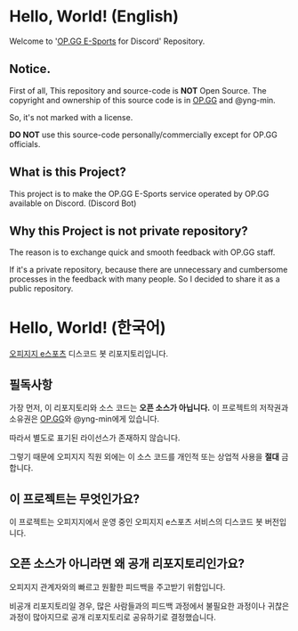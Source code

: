# Hello, World! (English)

Welcome to '[OP.GG E-Sports](https://esports.op.gg/) for Discord' Repository.

## Notice.

First of all, This repository and source-code is **NOT** Open Source.
The copyright and ownership of this source code is in [OP.GG](https://op.gg/) and @yng-min.

So, it's not marked with a license.

**DO NOT** use this source-code personally/commercially except for OP.GG officials.

## What is this Project?

This project is to make the OP.GG E-Sports service operated by OP.GG available on Discord. (Discord Bot)

## Why this Project is not private repository?

The reason is to exchange quick and smooth feedback with OP.GG staff.

If it's a private repository, because there are unnecessary and cumbersome processes in the feedback with many people.
So I decided to share it as a public repository.



# Hello, World! (한국어)

[오피지지 e스포츠](https://esports.op.gg/) 디스코드 봇 리포지토리입니다.

## 필독사항

가장 먼저, 이 리포지토리와 소스 코드는 **오픈 소스가 아닙니다.**
이 프로젝트의 저작권과 소유권은 [OP.GG](https://op.gg/)와 @yng-min에게 있습니다.

따라서 별도로 표기된 라이선스가 존재하지 않습니다.

그렇기 때문에 오피지지 직원 외에는 이 소스 코드를 개인적 또는 상업적 사용을 **절대** 금합니다.

## 이 프로젝트는 무엇인가요?

이 프로젝트는 오피지지에서 운영 중인 오피지지 e스포츠 서비스의 디스코드 봇 버전입니다.

## 오픈 소스가 아니라면 왜 공개 리포지토리인가요?

오피지지 관계자와의 빠르고 원활한 피드백을 주고받기 위함입니다.

비공개 리포지토리일 경우, 많은 사람들과의 피드백 과정에서 불필요한 과정이나 귀찮은 과정이 많아지므로 공개 리포지토리로 공유하기로 결정했습니다.

